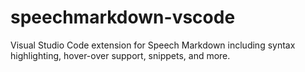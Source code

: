 # speechmarkdown-vscode
Visual Studio Code extension for Speech Markdown including syntax highlighting, hover-over support, snippets, and more.
